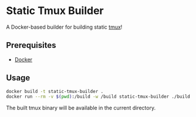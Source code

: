 # Static Tmux Builder

A Docker-based builder for building static [tmux](https://github.com/tmux/tmux)!

## Prerequisites

- [Docker](https://www.docker.com/)

## Usage

```bash
docker build -t static-tmux-builder .
docker run --rm -v $(pwd):/build -w /build static-tmux-builder ./build.sh
```

The built tmux binary will be available in the current directory.
